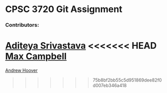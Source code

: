 # CPSC 3720 Git Assignment

### Contributors:

[Aditeya Srivastava](https://github.com/aditeyaS)
<<<<<<< HEAD
[Max Campbell](https://github.com/Maximo471)
=======
[Andrew Hoover](https://github.com/abhoove)
>>>>>>> 75b8bf2bb55c5d951869dee82f0d007eb346a418
